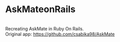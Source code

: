 
# AskMateonRails

<br>Recreating AskMate in Ruby On Rails.
<br>Original app: https://github.com/csabika98/AskMate

